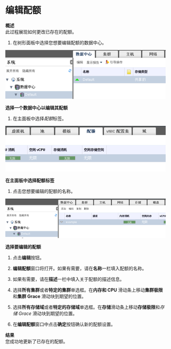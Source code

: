 # 编辑配额

**概述**<br/>
此过程展现如何更改已存在的配额。

1. 在树形面板中选择您想要编辑配额的数据中心。

 ![选择一个数据中心以编辑其配额](../../images/Quotas_and_Service_Level_Agreement_Policy-Selecting_a_Data_Center_to_Edit_Its_Quota.png)

 **选择一个数据中心以编辑其配额**

1. 在主面板中选择*配额*标签。

 ![在主面板中选择配额标签](../../images/Quotas_and_Service_Level_Agreement_Policy-Selecting_the_Quota_Tab_in_the_Navigation_Pane.png)

 **在主面板中选择配额标签**

1. 点击您想要编辑的配额的名称。

 ![选择要编辑的配额](../../images/Quotas_and_Service_Level_Agreement_Policy-Selecting_a_Quota_to_Edit.png)

 **选择要编辑的配额**

1. 点击**编辑**按钮。

1. **编辑配额**窗口将打开。如果有需要，请在**名称**一栏填入配额的名称。

1. 如果有需要，请在**描述**一栏中填入关于配额的描述信息。

1. 选择**所有集群**或者**特定的集群**单选框。在**内存和 CPU**
滑动条上移动**集群极限**和**集群 Grace** 滑动块到期望的位置。

1. 选择**所有存储域**或者**特定的存储域**单选框。在**存储**滑动条上移动**存储极限**和*存储
Grace* 滑动块到期望的位置。

1. 在**编辑配额**窗口中点击**确定**按钮确认新的配额设置。

**结果**<br/>
您成功地更新了已存在的配额。



